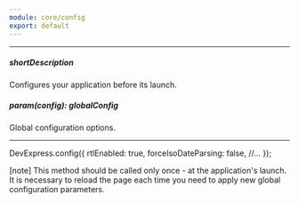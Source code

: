 ```yaml
---
module: core/config
export: default
---
```

---
##### shortDescription
Configures your application before its launch.

##### param(config): globalConfig
Global configuration options.

---
DevExpress.config({
        rtlEnabled: true,
        forceIsoDateParsing: false,
        //...
    });

[note] This method should be called only once - at the application's launch. It is necessary to reload the page each time you need to apply new global configuration parameters.